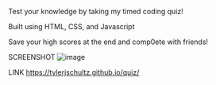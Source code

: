 Test your knowledge by taking my timed coding quiz!

Built using HTML, CSS, and Javascript

Save your high scores at the end and comp0ete with friends!

SCREENSHOT
![image](https://user-images.githubusercontent.com/91679514/158146785-33d49347-579c-4264-ad50-7f4db5a8f3d0.png)

LINK
https://tylerjschultz.github.io/quiz/
